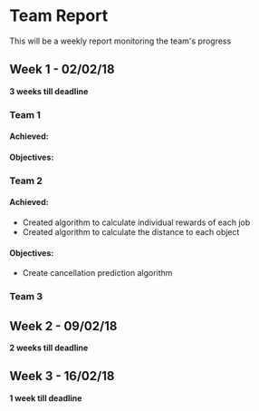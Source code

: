 # Team Report
This will be a weekly report monitoring the team's progress

## Week 1 - 02/02/18
**3 weeks till deadline**
### Team 1
#### Achieved:
#### Objectives:
### Team 2
#### Achieved:
* Created algorithm to calculate individual rewards of each job
* Created algorithm to calculate the distance to each object

#### Objectives:
* Create cancellation prediction algorithm

### Team 3

## Week 2 - 09/02/18
**2 weeks till deadline**
## Week 3 - 16/02/18
**1 week till deadline**
